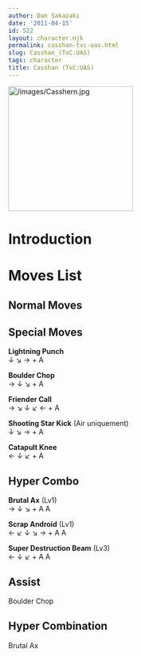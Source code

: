 ```yaml
---
author: Dan Sakazaki
date: '2011-04-15'
id: 522
layout: character.njk
permalink: casshan-tvc-uas.html
slug: Casshan_(TvC:UAS)
tags: character
title: Casshan (TvC:UAS)
---
```


<img src="/images/Casshern.jpg" title="/images/Casshern.jpg" width="250"
alt="/images/Casshern.jpg" />  

# Introduction

# Moves List

## Normal Moves

## Special Moves

**Lightning Punch**  
↓ ↘ → + A

**Boulder Chop**  
→ ↓ ↘ + A

**Friender Call**  
→ ↘ ↓ ↙ ← + A

**Shooting Star Kick** (Air uniquement)  
↓ ↘ → + A

**Catapult Knee**  
← ↓ ↙ + A

## Hyper Combo

**Brutal Ax** (Lv1)  
→ ↓ ↘ + A A

**Scrap Android** (Lv1)  
← ↙ ↓ ↘ → + A A

**Super Destruction Beam** (Lv3)  
← ↓ ↙ + A A

## Assist

Boulder Chop

## Hyper Combination

Brutal Ax